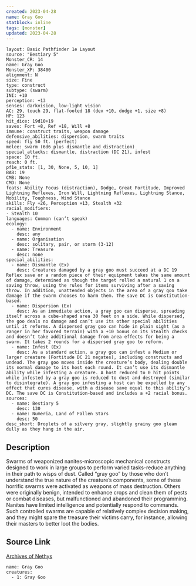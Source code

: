 ```yaml
---
created: 2023-04-28
name: Gray Goo
statblock: inline
tags: [monster]
updated: 2023-04-28
---
```

```statblock
layout: Basic Pathfinder 1e Layout
source: "Bestiary 5"
Monster_CR: 14
name: Gray Goo
Monster_XP: 38400
alignment: N
size: Fine
type: construct
subtype: (swarm)
INI: +10
perception: +13
senses: darkvision, low-light vision
AC: 29, touch 29, flat-footed 18 (dex +10, dodge +1, size +8)
HP: 123
hit_dice: 19d10+19
saves: Fort +8, Ref +18, Will +8
immune: construct traits, weapon damage
defensive_abilities: dispersion, swarm traits
speed: fly 50 ft. (perfect)
melee: swarm (6d6 plus dismantle and distraction)
special_attacks: dismantle, distraction (DC 21), infest
space: 10 ft.
reach: 0 ft.
pf1e_stats: [1, 30, None, 5, 10, 1]
BAB: 19
CMB: None
CMD: None
feats: Ability Focus (distraction), Dodge, Great Fortitude, Improved Lightning Reflexes, Iron Will, Lightning Reflexes, Lightning Stance, Mobility, Toughness, Wind Stance
skills: Fly +26, Perception +13, Stealth +32
racial_modifiers:
- Stealth 10
languages: Common (can’t speak)
ecology:
  - name: Environment
    desc: any
  - name: Organisation
    desc: solitary, pair, or storm (3-12)
  - name: Treasure
    desc: none
special_abilities:
  - name: Dismantle (Ex)
    desc: Creatures damaged by a gray goo must succeed at a DC 19 Reflex save or a random piece of their equipment takes the same amount of damage, determined as though the target rolled a natural 1 on a saving throw, using the rules for items surviving after a saving throw. In addition, unattended objects in the area of a gray goo take damage if the swarm chooses to harm them. The save DC is Constitution-based.
  - name: Dispersion (Ex)
    desc: As an immediate action, a gray goo can disperse, spreading itself across a cube-shaped area 30 feet on a side. While dispersed, the goo deals no damage and can’t use its other special abilities until it reforms. A dispersed gray goo can hide in plain sight (as a ranger in her favored terrain) with a +10 bonus on its Stealth checks and doesn’t take additional damage from area effects for being a swarm. It takes 2 rounds for a dispersed gray goo to reform.
  - name: Infest (Ex)
    desc: As a standard action, a gray goo can infest a Medium or larger creature (Fortitude DC 21 negates), including constructs and undead. The gray goo moves inside the creature’s body, dealing double its normal damage to its host each round. It can’t use its dismantle ability while infesting a creature. A host reduced to 0 hit points while infested by a gray goo is reduced to dust and destroyed (similar to disintegrate). A gray goo infesting a host can be expelled by any effect that cures disease, with a disease save equal to this ability’s DC. The save DC is Constitution-based and includes a +2 racial bonus.
sources:
  - name: Bestiary 5
    desc: 130
  - name: Numeria, Land of Fallen Stars
    desc: 50
desc_short: Droplets of a silvery gray, slightly grainy goo gleam dully as they hang in the air.
```
## Description
Swarms of weaponized nanites-microscopic mechanical constructs designed to work in large groups to perform varied tasks-reduce anything in their path to wisps of dust. Called “gray goo” by those who don’t understand the true nature of the creature’s components, some of these horrific swarms were activated as weapons of mass destruction. Others were originally benign, intended to enhance crops and clean them of pests or combat diseases, but malfunctioned and abandoned their programming. Nanites have limited intelligence and potentially respond to commands. Such controlled swarms are capable of relatively complex decision making, and they might spare the treasure their victims carry, for instance, allowing their masters to better loot the bodies.
## Source Link
[Archives of Nethys](https://aonprd.com/MonsterDisplay.aspx?ItemName=Gray%20Goo)
```encounter-table
name: Gray Goo
creatures:
  - 1: Gray Goo
```

